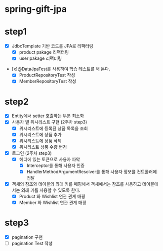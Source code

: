 # spring-gift-jpa
# step1
- [x] JdbcTemplate 기반 코드를 JPA로 리팩터링
  - [x] product pakage 리팩터링
  - [x] user pakage 리팩터링
- [x]@DataJpaTest를 사용하여 학습 테스트를 해 본다.
  - [x] ProductRepositoryTest 작성
  - [x] MemberRepositoryTest 작성
# step2
- [x] Entity에서 setter 호출하는 부분 최소화
- [x] 사용자 별 위시리스트 구현 (2주차 step3)
  - [x] 위시리스트에 등록된 상품 목록을 조회
  - [x] 위시리스트에 상품 추가
  - [x] 위시리스트에 상품 삭제
  - [x] 위시리스트 상품 수량 변경
- [x] 로그인 (2주차 step3)
  - [x] 헤더에 있는 토큰으로 사용자 파악
    - [x] Interceptor를 통해 사용자 인증
    - [x] HandlerMethodArgumentResolver를 통해 사용자 정보를 컨트롤러에 전달
- [x] 객체의 참조와 테이블의 외래 키를 매핑해서 객체에서는 참조를 사용하고 테이블에서는 외래 키를 사용할 수 있도록 한다.
  - [x] Product 와 Wishlist 연관 관계 매핑
  - [x] Member 와 Wishlist 연관 관계 매핑
# step3
- [x] pagination 구현
- [ ] pagination Test 작성
